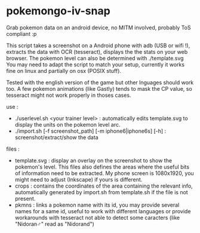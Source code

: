 # pokemongo-iv-snap
Grab pokemon data on an android device, no MITM involved, probably ToS compliant :p

This script takes a screenshot on a Android phone with adb (USB or wifi !), extracts the data with OCR (tesseract), displays the the stats on your web browser. The pokemon level can also be determined with ./template.svg
You may need to adapt the script to match your setup, currently it works fine on linux and partially on osx (POSIX stuff).

Tested with the english version of the game but other lnguages should work too. A few pokemon animations (like Gastly) tends to mask the CP value, so tesseract might not work properly in thoses cases.

use :
* ./userlevel.sh \<your trainer level\> : automatically edits template.svg to display the units on the pokemon level arc.
* ./import.sh [-f screenshot_path] [-m iphone6|iphone6s] [-h] : screenshot/extract/show the data

files :
* template.svg : display an overlay on the screenshot to show the pokemon's level. This files also defines the areas where the useful bits of information need to be extracted. My phone screen is 1080x1920, you might need to adjust (Inkscape) if yours is different.
* crops : contains the coordinates of the area containing the relevant info, automatically generated by import.sh from template.sh if the file is not present.
* pkmns : links a pokemon name with its id, you may provide several names for a same id, useful to work with different languages or provide workarounds with tesseract not able to detect some caracters (like "Nidoran♂" read as "Nidorand")
